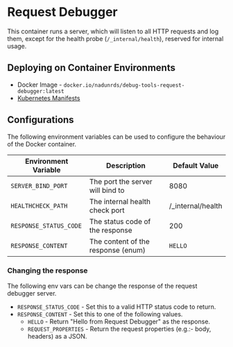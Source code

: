 # Request Debugger

This container runs a server, which will listen to all HTTP requests and log them, except for the health probe (`/_internal/health`), reserved for internal usage.

## Deploying on Container Environments

- Docker Image - `docker.io/nadunrds/debug-tools-request-debugger:latest`
- [Kubernetes Manifests](../../kubernetes/request-debugger.yaml)

## Configurations

The following environment variables can be used to configure the behaviour of the Docker container.

| Environment Variable   | Description                        | Default Value      |
| ---------------------- | ---------------------------------- | ------------------ |
| `SERVER_BIND_PORT`     | The port the server will bind to   | 8080               |
| `HEALTHCHECK_PATH`     | The internal health check port     | /\_internal/health |
| `RESPONSE_STATUS_CODE` | The status code of the response    | 200                |
| `RESPONSE_CONTENT`     | The content of the response (enum) | `HELLO`            |

### Changing the response

The following env vars can be change the response of the request debugger server.

- `RESPONSE_STATUS_CODE` - Set this to a valid HTTP status code to return.
- `RESPONSE_CONTENT` - Set this to one of the following values.
  - `HELLO` - Return "Hello from Request Debugger" as the response.
  - `REQUEST_PROPERTIES` - Return the request properties (e.g.:- body, headers) as a JSON.
